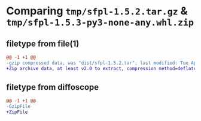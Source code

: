 # Comparing `tmp/sfpl-1.5.2.tar.gz` & `tmp/sfpl-1.5.3-py3-none-any.whl.zip`

## filetype from file(1)

```diff
@@ -1 +1 @@
-gzip compressed data, was "dist/sfpl-1.5.2.tar", last modified: Tue Apr 21 02:19:27 2020, max compression
+Zip archive data, at least v2.0 to extract, compression method=deflate
```

## filetype from diffoscope

```diff
@@ -1 +1 @@
-GzipFile
+ZipFile
```

